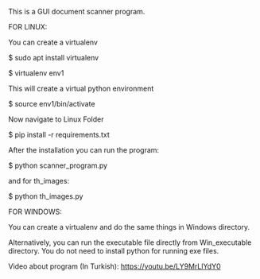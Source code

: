 This is a GUI document scanner program.

FOR LINUX:


You can create a virtualenv

$ sudo apt install virtualenv

$ virtualenv env1

This will create a virtual python environment

$ source env1/bin/activate

Now navigate to Linux Folder

$ pip install -r requirements.txt

After the installation you can run the program:

$ python scanner_program.py

and for th_images:

$ python th_images.py


FOR WINDOWS:


You can create a virtualenv and do the same things in Windows directory.

Alternatively,  you can run the executable file directly from Win_executable directory. You do not need to install python for running exe files.

Video about program (In Turkish):
https://youtu.be/LY9MrLlYdY0
